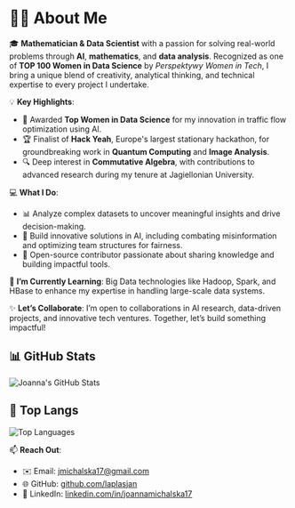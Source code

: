 # 👩‍💻 About Me

🎓 **Mathematician & Data Scientist** with a passion for solving real-world problems through **AI**, **mathematics**, and **data analysis**. Recognized as one of **TOP 100 Women in Data Science** by *Perspektywy Women in Tech*, I bring a unique blend of creativity, analytical thinking, and technical expertise to every project I undertake.

💡 **Key Highlights**:  
- 🌟 Awarded **Top Women in Data Science** for my innovation in traffic flow optimization using AI.  
- 🏆 Finalist of **Hack Yeah**, Europe's largest stationary hackathon, for groundbreaking work in **Quantum Computing** and **Image Analysis**.  
- 🔍 Deep interest in **Commutative Algebra**, with contributions to advanced research during my tenure at Jagiellonian University.  

💻 **What I Do**:  
- 📊 Analyze complex datasets to uncover meaningful insights and drive decision-making.  
- 🚀 Build innovative solutions in AI, including combating misinformation and optimizing team structures for fairness.  
- 🔗 Open-source contributor passionate about sharing knowledge and building impactful tools.  

🌱 **I’m Currently Learning**: Big Data technologies like Hadoop, Spark, and HBase to enhance my expertise in handling large-scale data systems.

✨ **Let’s Collaborate**: I’m open to collaborations in AI research, data-driven projects, and innovative tech ventures. Together, let’s build something impactful!

## 📊 GitHub Stats

![Joanna's GitHub Stats](https://github-readme-stats.vercel.app/api?username=laplasjan&show_icons=true&theme=radical)

## 🚀 Top Langs

![Top Languages](https://github-readme-stats.vercel.app/api/top-langs/?username=laplasjan&layout=compact&theme=radical)


📫 **Reach Out**:  
- ✉️ Email: [jmichalska17@gmail.com](mailto:jmichalska17@gmail.com)  
- 🌐 GitHub: [github.com/laplasjan](https://github.com/laplasjan)  
- 🔗 LinkedIn: [linkedin.com/in/joannamichalska17](linkedin.com/in/joannamichalska17)
